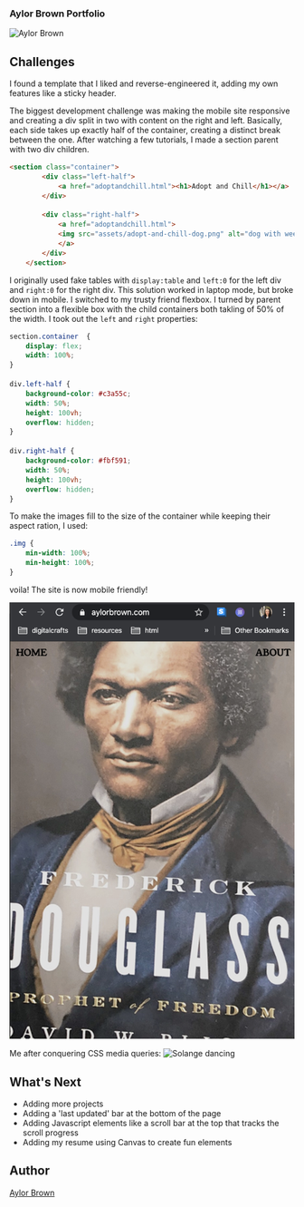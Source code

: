 ### Aylor Brown Portfolio 


![Aylor Brown](assets/Kapture-2020-02-06-at-6.40.24.gif)

## Challenges
I found a template that I liked and reverse-engineered it, adding my own features like a sticky header. 

The biggest development challenge was making the mobile site responsive and creating a div split in two with content on the right and left. Basically, each side takes up exactly half of the container, creating a distinct break between the one. After watching a few tutorials, I made a section parent with two div children.


```html
<section class="container">
        <div class="left-half">
            <a href="adoptandchill.html"><h1>Adopt and Chill</h1></a>  
        </div>

        <div class="right-half">
            <a href="adoptandchill.html">
            <img src="assets/adopt-and-chill-dog.png" alt="dog with weed leaves for eyes" class="img">
            </a>
        </div>
    </section>
```

I originally used fake tables with ```display:table``` and ```left:0``` for the left div and ```right:0``` for the right div. This solution worked in laptop mode, but broke down in mobile. I switched to my trusty friend flexbox. I turned by parent section into a flexible box with the child containers both takling of 50% of the width. I took out the ```left``` and ```right``` properties:

```css
section.container  {
    display: flex;
    width: 100%; 
}

div.left-half { 
    background-color: #c3a55c; 
    width: 50%;
    height: 100vh;
    overflow: hidden;
}

div.right-half { 
    background-color: #fbf591; 
    width: 50%;
    height: 100vh;
    overflow: hidden;
}
```
To make the images fill to the size of the container while keeping their aspect ration, I used:

```css
.img { 
    min-width: 100%; 
    min-height: 100%;
}
```

voila! The site is now mobile friendly! 

![Aylor Mobile](assets/aylor-mobile.png)


Me after conquering CSS media queries:
![Solange dancing](https://media.giphy.com/media/hR2NxZlRDqEj6/giphy.gif)


## What's Next
- Adding more projects 
- Adding a 'last updated' bar at the bottom of the page 
- Adding Javascript elements like a scroll bar at the top that tracks the scroll progress 
- Adding my resume using Canvas to create fun elements 

## Author 
[Aylor Brown](https://aylorbrown.com)
